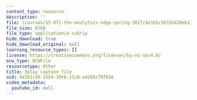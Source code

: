 ```yaml
---
content_type: resource
description: ''
file: /courses/15-071-the-analytics-edge-spring-2017/4e161c5631b430eb11c8a4266c79f816_UQHz2U1ik9c.srt
file_size: 6768
file_type: application/x-subrip
hide_download: true
hide_download_original: null
learning_resource_types: []
license: https://creativecommons.org/licenses/by-nc-sa/4.0/
ocw_type: OCWFile
resourcetype: Other
title: 3play caption file
uid: 4e161c56-31b4-30eb-11c8-a4266c79f816
video_metadata:
  youtube_id: null
---
```

